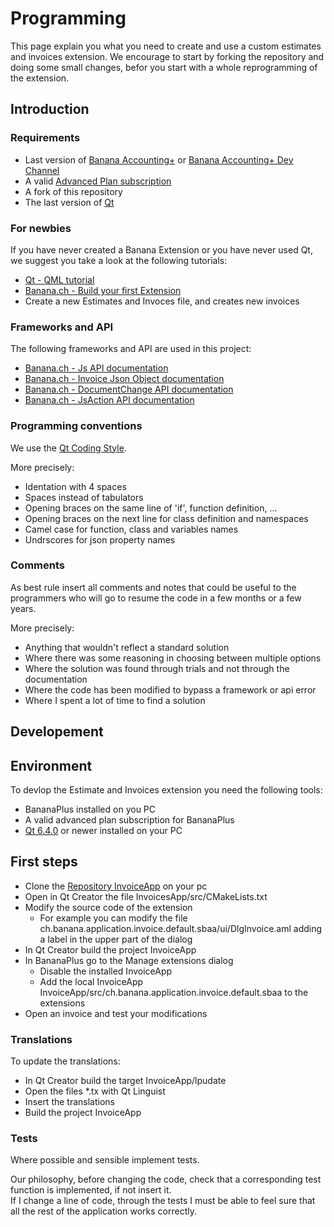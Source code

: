 # Programming

This page explain you what you need to create and use a custom estimates and invoices extension. We encourage to start by forking the repository and doing some small changes, befor you start with a whole reprogramming of the extension.

## Introduction

### Requirements

* Last version of [Banana Accounting+](https://www.banana.ch/en/download) or [Banana Accounting+ Dev Channel](https://www.banana.ch/en/insiderprogram)
* A valid [Advanced Plan subscription](https://www.banana.ch/en/buy)
* A fork of this repository
* The last version of [Qt](https://www.qt.io/home)

### For newbies

If you have never created a Banana Extension or you have never used Qt, we suggest you take a look at the following tutorials:

* [Qt - QML tutorial](https://doc.qt.io/qt-5/qml-tutorial.html)
* [Banana.ch - Build your first Extension](https://www.banana.ch/doc/en/node/9324)
* Create a new Estimates and Invoces file, and creates new invoices

### Frameworks and API

The following frameworks and API are used in this project:

* [Banana.ch - Js API documentation](https://www.banana.ch/doc/en/node/4714)  
* [Banana.ch - Invoice Json Object documentation](https://www.banana.ch/doc/en/node/8833)  
* [Banana.ch - DocumentChange API documentation](https://www.banana.ch/doc/en/node/9641)  
* [Banana.ch - JsAction API documentation](...)  

### Programming conventions

We use the [Qt Coding Style](https://wiki.qt.io/Qt_Coding_Style).

More precisely:

* Identation with 4 spaces
* Spaces instead of tabulators
* Opening braces on the same line of 'if', function definition, ...
* Opening braces on the next line for class definition and namespaces
* Camel case for function, class and variables names
* Undrscores for json property names

### Comments

As best rule insert all comments and notes that could be useful to the programmers who will go to resume the code in a few months or a few years.

More precisely:

* Anything that wouldn't reflect a standard solution
* Where there was some reasoning in choosing between multiple options
* Where the solution was found through trials and not through the documentation
* Where the code has been modified to bypass a framework or api error
* Where I spent a lot of time to find a solution

## Developement

## Environment

To devlop the Estimate and Invoices extension you need the following tools:

* BananaPlus installed on you PC
* A valid advanced plan subscription for BananaPlus
* [Qt 6.4.0](www.qt.io) or newer installed on your PC

## First steps

* Clone the [Repository InvoiceApp](https://github.com/BananaAccounting/InvoicesApp) on your pc
* Open in Qt Creator the file InvoicesApp/src/CMakeLists.txt
* Modify the source code of the extension
  * For example you can modify the file ch.banana.application.invoice.default.sbaa/ui/DlgInvoice.aml adding a label in the upper part of the dialog
* In Qt Creator build the project InvoiceApp
* In BananaPlus go to the Manage extensions dialog
  * Disable the installed InvoiceApp
  * Add the local InvoiceApp InvoiceApp/src/ch.banana.application.invoice.default.sbaa to the extensions
* Open an invoice and test your modifications

### Translations

To update the translations:

* In Qt Creator build the target InvoiceApp/lpudate
* Open the files *.tx with Qt Linguist
* Insert the translations
* Build the project InvoiceApp

### Tests

Where possible and sensible implement tests.

Our philosophy, before changing the code, check that a corresponding test function is implemented, if not insert it.  
If I change a line of code, through the tests I must be able to feel sure that all the rest of the application works correctly.
